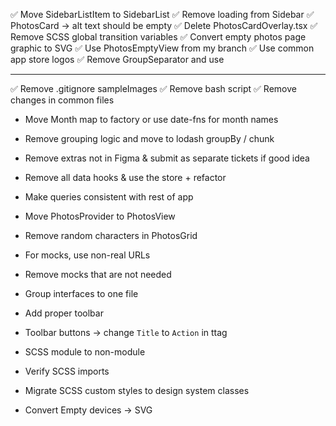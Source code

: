 ✅ Move SidebarListItem to SidebarList ✅ Remove loading from Sidebar ✅ PhotosCard -> alt text should be empty ✅ Delete PhotosCardOverlay.tsx ✅ Remove SCSS global transition variables ✅ Convert empty photos page graphic to SVG ✅ Use PhotosEmptyView from my branch ✅ Use common app store logos ✅ Remove GroupSeparator and use <hr/> ✅ Remove .gitignore sampleImages ✅ Remove bash script ✅ Remove changes in common files

-   Move Month map to factory or use date-fns for month names
-   Remove grouping logic and move to lodash groupBy / chunk
-   Remove extras not in Figma & submit as separate tickets if good idea
-   Remove all data hooks & use the store + refactor
-   Make queries consistent with rest of app
-   Move PhotosProvider to PhotosView
-   Remove random characters in PhotosGrid
-   For mocks, use non-real URLs
-   Remove mocks that are not needed
-   Group interfaces to one file

-   Add proper toolbar
-   Toolbar buttons -> change `Title` to `Action` in ttag

-   SCSS module to non-module
-   Verify SCSS imports
-   Migrate SCSS custom styles to design system classes

-   Convert Empty devices -> SVG
